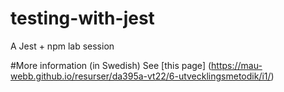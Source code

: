 # testing-with-jest
A Jest + npm lab session

#More information (in Swedish)
See [this page] (https://mau-webb.github.io/resurser/da395a-vt22/6-utvecklingsmetodik/i1/)
